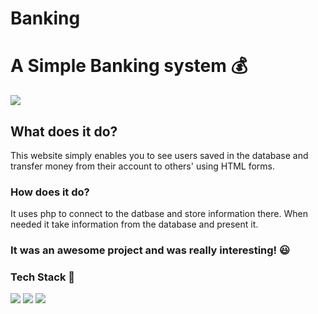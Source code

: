 # Banking

# A Simple Banking system 💰

 ![](https://socialify.git.ci/aayushi221/Banking/image?forks=1&issues=1&language=1&owner=1&pattern=Charlie%20Brown&pulls=1&stargazers=1&theme=Dark)

## What does it do?

This website simply enables you to see users saved in the database and transfer money from their account to others' using HTML forms.

### How does it do?

It uses php to connect to the datbase and store information there. When needed it take information from the database and present it.

### It was an awesome project and was really interesting! 😃

### Tech Stack 📂

 ![](https://img.shields.io/badge/HTML5-E34F26?style=for-the-badge&logo=html5&logoColor=white) ![](https://img.shields.io/badge/CSS3-1572B6?style=for-the-badge&logo=css3&logoColor=white) ![](https://img.shields.io/badge/PHP-777BB4?style=for-the-badge&logo=php&logoColor=white)
